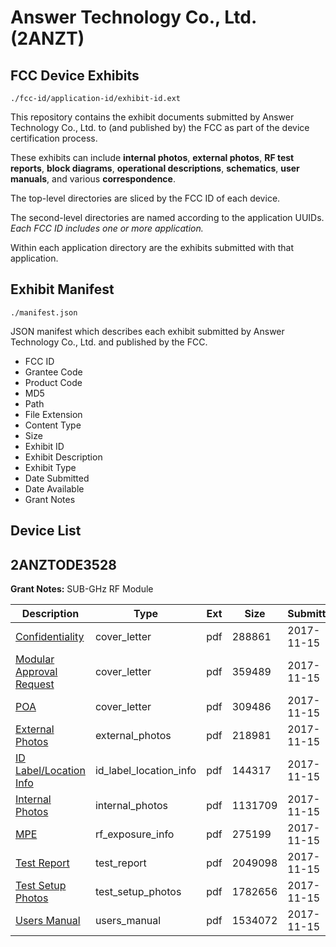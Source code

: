 # Answer Technology Co., Ltd. (2ANZT)
## FCC Device Exhibits

```
./fcc-id/application-id/exhibit-id.ext
```

This repository contains the exhibit documents submitted by Answer Technology Co., Ltd. to (and published by) the FCC as part of the device certification process.

These exhibits can include **internal photos**, **external photos**, **RF test reports**, **block diagrams**, **operational descriptions**, **schematics**, **user manuals**, and various **correspondence**.

The top-level directories are sliced by the FCC ID of each device.

The second-level directories are named according to the application UUIDs. *Each FCC ID includes one or more application.*

Within each application directory are the exhibits submitted with that application. 

## Exhibit Manifest

```
./manifest.json
```

JSON manifest which describes each exhibit submitted by Answer Technology Co., Ltd. and published by the FCC.

- FCC ID
- Grantee Code
- Product Code
- MD5
- Path
- File Extension
- Content Type
- Size
- Exhibit ID
- Exhibit Description
- Exhibit Type
- Date Submitted
- Date Available
- Grant Notes

## Device List
## 2ANZTODE3528
**Grant Notes:** SUB-GHz RF Module

| Description | Type | Ext | Size | Submitted | Available |
| ----------- | ---- | --- | ---- | --------- | --------- |
| [Confidentiality](2ANZTODE3528/0cf9f8482056e0b256aaa0ff430dcb22/3639140.pdf) | cover_letter | pdf | 288861 | 2017-11-15 | 2017-11-15 |
| [Modular Approval Request](2ANZTODE3528/0cf9f8482056e0b256aaa0ff430dcb22/3639141.pdf) | cover_letter | pdf | 359489 | 2017-11-15 | 2017-11-15 |
| [POA](2ANZTODE3528/0cf9f8482056e0b256aaa0ff430dcb22/3639142.pdf) | cover_letter | pdf | 309486 | 2017-11-15 | 2017-11-15 |
| [External Photos](2ANZTODE3528/0cf9f8482056e0b256aaa0ff430dcb22/3639135.pdf) | external_photos | pdf | 218981 | 2017-11-15 | 2017-11-15 |
| [ID Label/Location Info](2ANZTODE3528/0cf9f8482056e0b256aaa0ff430dcb22/3639137.pdf) | id_label_location_info | pdf | 144317 | 2017-11-15 | 2017-11-15 |
| [Internal Photos](2ANZTODE3528/0cf9f8482056e0b256aaa0ff430dcb22/3639136.pdf) | internal_photos | pdf | 1131709 | 2017-11-15 | 2017-11-15 |
| [MPE](2ANZTODE3528/0cf9f8482056e0b256aaa0ff430dcb22/3639143.pdf) | rf_exposure_info | pdf | 275199 | 2017-11-15 | 2017-11-15 |
| [Test Report](2ANZTODE3528/0cf9f8482056e0b256aaa0ff430dcb22/3639144.pdf) | test_report | pdf | 2049098 | 2017-11-15 | 2017-11-15 |
| [Test Setup Photos](2ANZTODE3528/0cf9f8482056e0b256aaa0ff430dcb22/3639138.pdf) | test_setup_photos | pdf | 1782656 | 2017-11-15 | 2017-11-15 |
| [Users Manual](2ANZTODE3528/0cf9f8482056e0b256aaa0ff430dcb22/3639139.pdf) | users_manual | pdf | 1534072 | 2017-11-15 | 2017-11-15 |
